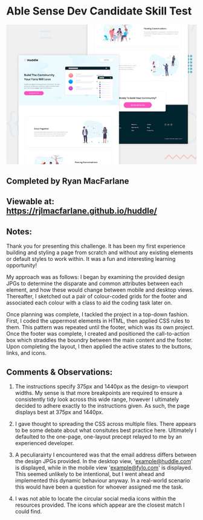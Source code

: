 # Able Sense Dev Candidate Skill Test

![Design preview for the Huddle landing page with alternating feature blocks coding challenge](./design/desktop-preview.jpg)

## Completed by Ryan MacFarlane

## Viewable at: https://rjlmacfarlane.github.io/huddle/

## Notes:

Thank you for presenting this challenge. It has been my first experience building and styling a page from scratch and without any existing elements or default styles to work within. It was a fun and interesting learning opportunity!

My approach was as follows: I began by examining the provided design JPGs to determine the disparate and common attributes between each element, and how these would change between mobile and desktop views. Thereafter, I sketched out a pair of colour-coded grids for the footer and associated each colour with a class to aid the coding task later on.

Once planning was complete, I tackled the project in a top-down fashion. First, I coded the uppermost elements in HTML, then applied CSS rules to them. This pattern was repeated until the footer, which was its own project. Once the footer was complete, I created and positioned the call-to-action box which straddles the boundry between the main content and the footer. Upon completing the layout, I then applied the active states to the buttons, links, and icons.

## Comments & Observations:

1. The instructions specify 375px and 1440px as the design-to viewport widths. My sense is that more breakpoints are required to ensure a consistently tidy look across this wide range, however I ultimately decided to adhere exactly to the instructions given. As such, the page displays best at 375px and 1440px.

2. I gave thought to spreading the CSS across multiple files. There appears to be some debate about what consitutes best practice here. Ultimately I defaulted to the one-page, one-layout precept relayed to me by an experienced developer.

3. A peculiarairty I encountered was that the email address differs between the design JPGs provided. In the desktop view, 'example@huddle.com' is displayed, while in the mobile view 'example@fylo.com' is displayed. This seemed unlikely to be intentional, but I went ahead and implemented this dynamic behaviour anyway. In a real-world scenario this would have been a question for whoever assigned me the task.

4. I was not able to locate the circular social media icons within the resources provided. The icons which appear are the closest match I could find.
